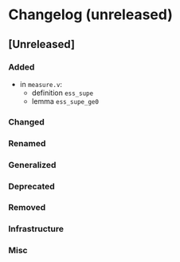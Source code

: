 # Changelog (unreleased)

## [Unreleased]

### Added
- in `measure.v`:
  + definition `ess_supe`
  + lemma `ess_supe_ge0`

### Changed

### Renamed

### Generalized

### Deprecated

### Removed

### Infrastructure

### Misc
